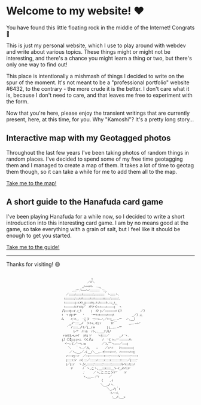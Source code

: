 # Welcome to my website! :heart:

You have found this little floating rock in the middle of the Internet! Congrats 🎉

This is just my personal website, which I use to play around with webdev and write about various topics. These things might or might not be interesting, and there's a chance you might learn a thing or two, but there's only one way to find out!

This place is intentionally a mishmash of things I decided to write on the spur of the moment. It's not meant to be a "professional portfolio" website #6432, to the contrary - the more crude it is the better. I don't care what it is, because I don't need to care, and that leaves me free to experiment with the form.

Now that you're here, please enjoy the transient writings that are currently present, here, at this time, for you. Why "Kamoshi"? It's a pretty long story…

## Interactive map with my Geotagged photos

Throughout the last few years I've been taking photos of random things in random places. I've decided to spend some of my free time geotagging them and I managed to create a map of them. It takes a lot of time to geotag them though, so it can take a while for me to add them all to the map.

[Take me to the map!](/map/)

## A short guide to the Hanafuda card game

I've been playing Hanafuda for a while now, so I decided to write a short introduction into this interesting card game. I am by no means good at the game, so take everything with a grain of salt, but I feel like it should be enough to get you started.

[Take me to the guide!](/posts/hanafuda/)

---

Thanks for visiting! :smile:

<div style="display: flex; justify-content: center">
<pre style="display: block; font-family: sans-serif; font-size: 0.5rem">
　　　　　　　　　　　　 ,､
　　　　　　　　　　　／ﾊ＼
　　　　　　　　　 _/-─-i‐ﾍ-　..,,_
　　　　　　,..::'"´:└──'─'::::::::::::｀'::.､
　 　 　 ／:::::::/::::::::!::::::::::::';::::::::::::｀ヽ;:::::ヽ.
　　　 /:::::::::::;'::::/::ﾊ:::::::::!:::!:::::::::::i:::::::';::::::::',
　　　 !::::::::::::|:::/メ!_|::::::/!/|-‐ｧ:;ﾊ:::::::ﾄ､::;;_!_
　　　 !::::::::::;ﾊ:7´i'ﾊ|／　ｧﾃァく!::!::::::/:::::::::| ｀ヽ
　 　 八:::::/|::::i` ,!_ﾘ　　 　|　 ﾊ〉|:／:::::::::::::! くｿ　　　　　　 ／）
　 　 !　ヽ;ﾊ|::7"　　 '　 　 `ー'/:::!::::::::/:::::;ﾊ　　　　　　_／）,/､
　　 ム　 　/;:＞､, 　`こフ　";'::::/-‐-'､／!:::|_,,.. -‐''"´ 　ﾉ '､__）
　　　　　_ノ´:::::_ノ｀＞ｧ-r､イ|::/　　　 7r'￣　　　　_,,.. -‐ｰ‐'´
　　　 　´￣/´::::::_ノｲ／|__/ ﾚi　　　　} |__,,.. -‐''"´
　　　　　　 レ'"´　/´! /ﾑ　 /ゝ､.＿__ﾝ´八ﾉ
　　　rっEﾖ,ｰr､rイ　 |/ﾊ」ﾚ'　　ヽ/|:::::／　　　 _ノ´ヽ.
　 　 {,）◎】]::|::|>,!､ 〈く八」　　　ﾉ　`'くゝ-‐''"´:::::::::::ハ
　　　 ヾ─‐‐く／`ｰ'ﾍ. io　　　　　 ／ ﾝ､⌒ヽ;:::::／::::::|
　　　 　 ＼ 　 ｀ヽ. ／,ﾊ､　　-‐　　 ／:iヽ!　　ﾚ'::::::::::::::|
　　　　　／ヽ､__,／-く__/＼＿,,.. イ::::::/:::::',　/:::::::::::/::::|
　　　　/::::::r'|::::/´　／:::/::::::::::::::::::!:::::;':::::::::∨:::::::::::;':::::::!
　　　　|::::::/::ﾚ'　rく::::／::::::::/::::::::/::::::i::::::::::::!:::::::／|::::::;'
　　　　|／|:::/ 　 ヽ,ン､:::::::;':::::::::;':::::::::';:::::::::::レ'i::::/|::::/
　　　　 　 ﾚ'　　　 /｀ヽ､こヽ､__::::i::::::__'r-‐r'_,r'ﾚ'!::ﾚ'
　　　　　　 　　　 ,'　　　／ヽ､こ.二こンｧ'"´　 　ﾚ'
　　　　　　 　　　 ヽ､__,,.. ‐''"/ 　　　／
　　　　　　　　　　　　　　　 〈　 　, ｲ
　　　　　　　　　　 　 　 　 　 ＼__,ノヽ.
　　　　　　　　　　　　　　　　 　 ＼_,ノ|｀i
　　　　　　　　　　　　　　　　 　 　 ﾄ‐':::ﾒ､
　　　　　　　　　　　　　　　　　　 　'､_ノ､__>
</pre>
</div>
